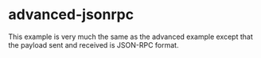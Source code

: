 advanced-jsonrpc
================

This example is very much the same as the advanced example except that the payload sent and received is JSON-RPC format.
